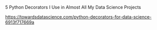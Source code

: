 5 Python Decorators I Use in Almost All My Data Science Projects

https://towardsdatascience.com/python-decorators-for-data-science-6913f717669a


